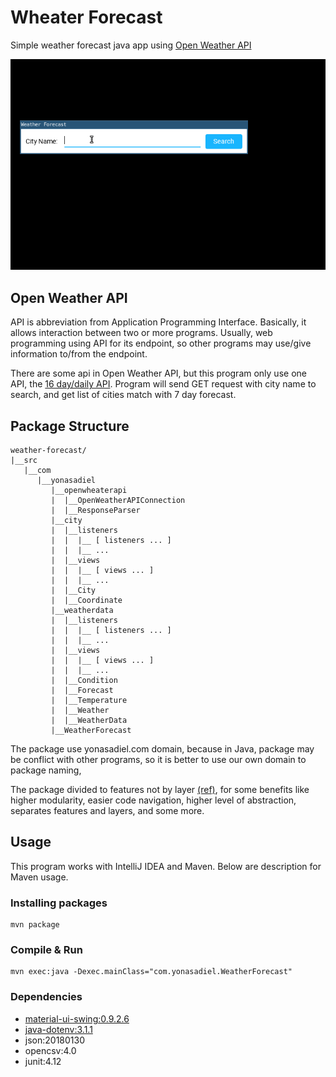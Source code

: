 # Wheater Forecast

Simple weather forecast java app using [Open Weather API](https://openweathermap.org/api)

![Demo](demo.gif)

## Open Weather API

API is abbreviation from Application Programming Interface.
Basically, it allows interaction between two or more programs.
Usually, web programming using API for its endpoint, so other programs
may use/give information to/from the endpoint.

There are some api in Open Weather API,
but this program only use one API, the [16 day/daily API](https://openweathermap.org/forecast16).
Program will send GET request with city name to search, and get list of cities match with 7 day forecast.

## Package Structure

    weather-forecast/
    |__src
       |__com
          |__yonasadiel
             |__openwheaterapi
             |  |__OpenWeatherAPIConnection
             |  |__ResponseParser
             |__city
             |  |__listeners
             |  |  |__ [ listeners ... ]
             |  |  |__ ...
             |  |__views
             |  |  |__ [ views ... ]
             |  |  |__ ...
             |  |__City
             |  |__Coordinate
             |__weatherdata
             |  |__listeners
             |  |  |__ [ listeners ... ]
             |  |  |__ ...
             |  |__views
             |  |  |__ [ views ... ]
             |  |  |__ ...
             |  |__Condition
             |  |__Forecast
             |  |__Temperature
             |  |__Weather
             |  |__WeatherData
             |__WeatherForecast

The package use yonasadiel.com domain,
because in Java, package may be conflict with other programs,
so it is better to use our own domain to package naming,

The package divided to features not by layer [(ref)](https://dzone.com/articles/package-your-classes-feature),
for some benefits like higher modularity, easier code navigation,
higher level of abstraction, separates features and layers, and some more.

## Usage

This program works with IntelliJ IDEA and Maven. Below are description for Maven usage.

### Installing packages

    mvn package

### Compile & Run

    mvn exec:java -Dexec.mainClass="com.yonasadiel.WeatherForecast"

### Dependencies

* [material-ui-swing:0.9.2.6](https://github.com/atarw/material-ui-swing)
* [java-dotenv:3.1.1](https://github.com/cdimascio/java-dotenv)
* json:20180130
* opencsv:4.0
* junit:4.12

